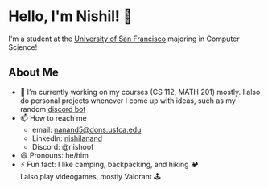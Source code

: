 # Hello, I'm Nishil! 👋

I'm a student at the [University of San Francisco](https://www.usfca.edu/) majoring in Computer Science!

## About Me
- 🔭 I’m currently working on my courses (CS 112, MATH 201) mostly. I also do personal projects whenever I come up with ideas, such as my random [discord bot](https://github.com/nishoof/pet-faadil)
- 📫 How to reach me
  - email: [nanand5@dons.usfca.edu](mailto:nanand5@dons.usfca.edu)
  - LinkedIn: [nishilanand](https://www.linkedin.com/in/nishilanand/)
  - Discord: @nishoof
- 😄 Pronouns: he/him
- ⚡ Fun fact: I like camping, backpacking, and hiking 🏕️  
I also play videogames, mostly Valorant 🕹️
